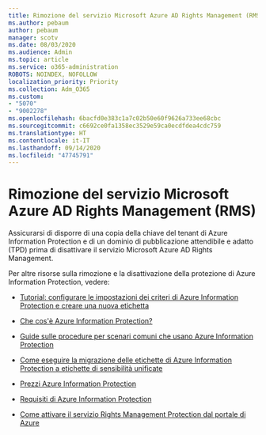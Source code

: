```yaml
---
title: Rimozione del servizio Microsoft Azure AD Rights Management (RMS)
ms.author: pebaum
author: pebaum
manager: scotv
ms.date: 08/03/2020
ms.audience: Admin
ms.topic: article
ms.service: o365-administration
ROBOTS: NOINDEX, NOFOLLOW
localization_priority: Priority
ms.collection: Adm_O365
ms.custom:
- "5070"
- "9002278"
ms.openlocfilehash: 6bacfd0e383c1a7c02b50e60f9626a733ee68cbc
ms.sourcegitcommit: c6692ce0fa1358ec3529e59ca0ecdfdea4cdc759
ms.translationtype: HT
ms.contentlocale: it-IT
ms.lasthandoff: 09/14/2020
ms.locfileid: "47745791"
---
```

# <a name="decommission-azure-rights-management-service-rms"></a>Rimozione del servizio Microsoft Azure AD Rights Management (RMS)

Assicurarsi di disporre di una copia della chiave del tenant di Azure Information Protection e di un dominio di pubblicazione attendibile e adatto (TPD) prima di disattivare il servizio Microsoft Azure AD Rights Management.

Per altre risorse sulla rimozione e la disattivazione della protezione di Azure Information Protection, vedere:

- [Tutorial: configurare le impostazioni dei criteri di Azure Information Protection e creare una nuova etichetta](https://docs.microsoft.com/azure/information-protection/get-started/infoprotect-quick-start-tutorial)
- [Che cos'è Azure Information Protection?](https://docs.microsoft.com/azure/information-protection/what-is-information-protection)
- [Guide sulle procedure per scenari comuni che usano Azure Information Protection](https://docs.microsoft.com/azure/information-protection/how-to-guides)  
    
- [Come eseguire la migrazione delle etichette di Azure Information Protection a etichette di sensibilità unificate](https://docs.microsoft.com/azure/information-protection/configure-policy-migrate-labels)  
    
- [Prezzi Azure Information Protection](https://azure.microsoft.com/pricing/details/information-protection)  
    
- [Requisiti di Azure Information Protection](https://docs.microsoft.com/azure/information-protection/get-started/requirements)  
    
- [Come attivare il servizio Rights Management Protection dal portale di Azure](https://docs.microsoft.com/azure/information-protection/deploy-use/activate-azure)